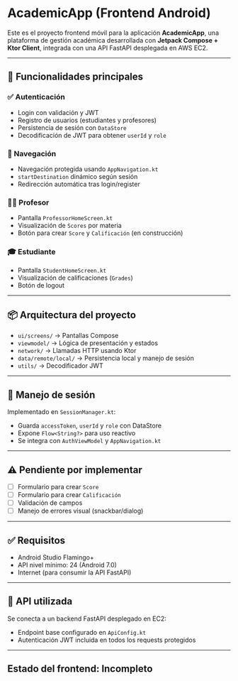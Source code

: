 # AcademicApp (Frontend Android)

Este es el proyecto frontend móvil para la aplicación **AcademicApp**, una plataforma de gestión académica desarrollada con **Jetpack Compose + Ktor Client**, integrada con una API FastAPI desplegada en AWS EC2.

---

## 🚀 Funcionalidades principales

### ✅ Autenticación
- Login con validación y JWT
- Registro de usuarios (estudiantes y profesores)
- Persistencia de sesión con `DataStore`
- Decodificación de JWT para obtener `userId` y `role`

### 🧭 Navegación
- Navegación protegida usando `AppNavigation.kt`
- `startDestination` dinámico según sesión
- Redirección automática tras login/register

### 👨‍🏫 Profesor
- Pantalla `ProfessorHomeScreen.kt`
- Visualización de `Scores` por materia
- Botón para crear `Score` y `Calificación` (en construcción)

### 🎓 Estudiante
- Pantalla `StudentHomeScreen.kt`
- Visualización de calificaciones (`Grades`)
- Botón de logout

---

## 📦 Arquitectura del proyecto

- `ui/screens/` → Pantallas Compose
- `viewmodel/` → Lógica de presentación y estados
- `network/` → Llamadas HTTP usando Ktor
- `data/remote/local/` → Persistencia local y manejo de sesión
- `utils/` → Decodificador JWT

---

## 🔐 Manejo de sesión

Implementado en `SessionManager.kt`:

- Guarda `accessToken`, `userId` y `role` con DataStore
- Expone `Flow<String?>` para uso reactivo
- Se integra con `AuthViewModel` y `AppNavigation.kt`

---

## ⚠️ Pendiente por implementar

- [ ] Formulario para crear `Score`
- [ ] Formulario para crear `Calificación`
- [ ] Validación de campos
- [ ] Manejo de errores visual (snackbar/dialog)

---

## ✅ Requisitos

- Android Studio Flamingo+
- API nivel mínimo: 24 (Android 7.0)
- Internet (para consumir la API FastAPI)

---

## 📡 API utilizada

Se conecta a un backend FastAPI desplegado en EC2:

- Endpoint base configurado en `ApiConfig.kt`
- Autenticación JWT incluida en todos los requests protegidos

---

## Estado del frontend: Incompleto

